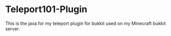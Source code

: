 Teleport101-Plugin
==================

This is the java for my teleport plugin for bukkit used on my Minecraft bukkit server.
